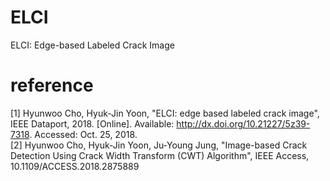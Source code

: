 # ELCI
ELCI: Edge-based Labeled Crack Image
# reference
[1] Hyunwoo Cho, Hyuk-Jin Yoon, "ELCI: edge based labeled crack image", IEEE Dataport, 2018. [Online]. Available: http://dx.doi.org/10.21227/5z39-7318. Accessed: Oct. 25, 2018.  
[2] Hyunwoo Cho, Hyuk-Jin Yoon, Ju-Young Jung, "Image-based Crack Detection Using Crack Width Transform (CWT) Algorithm", IEEE Access, 10.1109/ACCESS.2018.2875889
